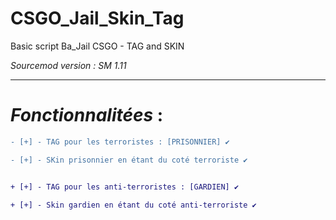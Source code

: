 # CSGO_Jail_Skin_Tag
Basic script Ba_Jail CSGO - TAG and SKIN

*Sourcemod version : SM 1.11*

*********************
# *Fonctionnalitées* :
```diff
- [+] - TAG pour les terroristes : [PRISONNIER] ✔️

- [+] - SKin prisonnier en étant du coté terroriste ✔️


+ [+] - TAG pour les anti-terroristes : [GARDIEN] ✔️

+ [+] - Skin gardien en étant du coté anti-terroriste ✔️
```
